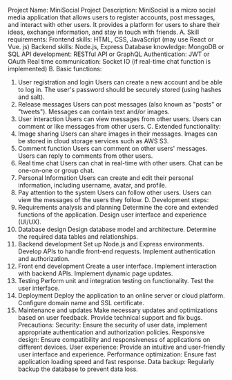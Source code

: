 Project Name: MiniSocial
Project Description: MiniSocial is a micro social media application that allows users to register accounts, post messages, and interact with other users. It provides a platform for users to share their ideas, exchange information, and stay in touch with friends.
A. Skill requirements:
Frontend skills: HTML, CSS, JavaScript (may use React or Vue. js)
Backend skills: Node.js, Express
Database knowledge: MongoDB or SQL
API development: RESTful API or GraphQL
Authentication: JWT or OAuth
Real time communication: Socket IO (if real-time chat function is implemented)
B. Basic functions:
1. User registration and login
Users can create a new account and be able to log in.
The user's password should be securely stored (using hashes and salt).
2. Release messages
Users can post messages (also known as "posts" or "tweets").
Messages can contain text and/or images.
3. User interaction
Users can view messages from other users.
Users can comment or like messages from other users.
C. Extended functionality:
1. Image sharing
Users can share images in their messages.
Images can be stored in cloud storage services such as AWS S3.
2. Comment function
Users can comment on other users' messages.
Users can reply to comments from other users.
3. Real time chat
Users can chat in real-time with other users.
Chat can be one-on-one or group chat.
4. Personal Information
Users can create and edit their personal information, including username, avatar, and profile.
5. Pay attention to the system
Users can follow other users.
Users can view the messages of the users they follow.
D. Development steps:
1. Requirements analysis and planning
Determine the core and extended functions of the application.
Design user interface and experience (UI/UX).
2. Database design
Design database model and architecture.
Determine the required data tables and relationships.
3. Backend development
Set up Node.js and Express environments.
Develop APIs to handle front-end requests.
Implement authentication and authorization.
4. Front end development
Create a user interface.
Implement interaction with backend APIs.
Implement dynamic page updates.
5. Testing
Perform unit and integration testing on functionality.
Test the user interface.
6. Deployment
Deploy the application to an online server or cloud platform.
Configure domain name and SSL certificate.
7. Maintenance and updates
Make necessary updates and optimizations based on user feedback.
Provide technical support and fix bugs.
Precautions:
Security: Ensure the security of user data, implement appropriate authentication and authorization policies.
Responsive design: Ensure compatibility and responsiveness of applications on different devices.
User experience: Provide an intuitive and user-friendly user interface and experience.
Performance optimization: Ensure fast application loading speed and fast response.
Data backup: Regularly backup the database to prevent data loss.
